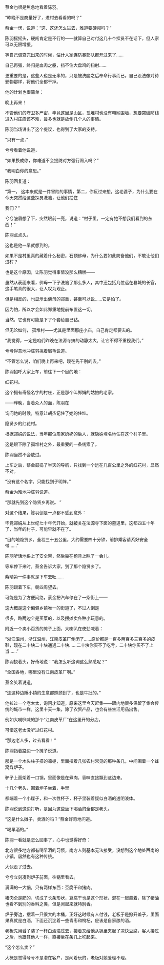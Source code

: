 蔡金也很是焦急地看着陈羽。

“昨晚不是商量好了，进村去看看的吗？”

蔡金一愣，说道：“这、这还怎么进去，难道要硬闯吗？”

陈羽摇摇头，硬闯肯定是不行的——就算自己对付这几十个探员不在话下，但人家可以无限增援。

等自己调查完出来的时候，估计人家连防暴部队都开过来了……

自己再强，终归是血肉之躯，挡不住大盘鸡的扫射……

更重要的是，这些人也是无辜的，只是被洗脑之后奉命行事而已，自己没法像对待邪物那样，将他们全都干掉。

他的计划也很简单：

晚上再来！

不管他们的守卫多严密，毕竟这里是山区，孤堆村也没有电网围墙，想要突破防线进入村庄应该不难，最多也就是放倒几个人的事情。

陈羽当场讲出了这个提议，也得到了大家的支持。

“只有一点，”

兮兮看着他说道，

“如果换成你，你难道不会提防对方强行闯入吗？”

“我明白你的意思。”

陈羽回复道：

“第一， 这本来就是一件冒险的事情，第二，你反过来想，这老婆子，为什么要在今天突然给这些探员洗脑，让他们拦住

我们？”

兮兮皱眉想了下，突然眼前一亮，说道：“村子里，一定有她不想我们看到的东西！”

陈羽点点头。

这也是他一早就想到的。

如果不是村里真的藏着什么秘密，石顶佛母，为什么要如此防备他们，不敢让他们进村？

也是这个原因，让陈羽觉得事情没那么糟糕——

虽然从表面来看，佛母一下子洗脑了那么多人，其中还包括几位远在县城的长官，这手笔真的很大，让人叹为观止。

但是相反的，也显示出佛母的郑重，甚至可以说……它是怕了。

因为怕，所以才会如此郑重地提前布置这一切。

当然，它也有可能是下了个套给自己钻。

但无论如何， 孤堆村——尤其是里面那座小庙，自己肯定都要去的。

“我觉得，一定是咱们昨晚在法源寺搞的动静太大，让它不得不重视我们。”

兮兮得意地冲陈羽挑着眉毛说道。

“不管怎么说，咱们晚上再来吧，现在先干别的去。”

陈羽招呼大家上车，前往下一个目的地：

红花村。

这个拥有奇怪名字的村庄，正是那个叫郑娟的姑娘的老家。

——昨晚，当着众人的面，陈羽在

询问她的时候，特意让胡杰记住了她的住址。

隐贤乡的红花村。

根据郑娟的说法，当年那位周家奶奶的后人，就隐姓埋名地住在这个村子里。

这是眼下除了孤堆村之外，最重要的一条线索了。

陈羽当然不会放过。

上车之后，蔡金鼓捣了半天的导航，只找到一个远在几百公里之外的红花村，显然不对。

“没有这个名字，只能找到子明阵。”

蔡金为难地冲陈羽说道。

“那就先到这个隐贤乡再说。 ”

对这个结果，陈羽倒是一点都不感到意外：

毕竟郑娟从上世纪七十年代开始，就被关在法源寺下面的墓道里，这都四五十年了，当年的村子，可能早就不在了。

“目的地隐贤乡，全程三十五公里，大约需要四十分钟，前排乘客请系好安全带……”

陈羽听话地系上了安全带，然后靠在椅背上眯了一会儿。

等车停下来时，蔡金告诉大家，到了那个隐贤乡了。

紫晴第一件事就是下车去吐……

陈羽跟着下车，朝四周望去。

可能是为了方便问路，蔡金把汽车停在了一条街上——

这大概是这个偏僻乡镇唯一的街道了，不过人倒是

很多，路两边全是买菜的，以及摆摊卖各种小玩意的。

附近一个卖小百货的摊子上面，大喇叭在使劲喊着：

“浙江温州，浙江温州，江南皮革厂倒闭了……原价都是一百多两百多三百多的皮鞋，现在二十块二十块通通二十块……二十块你买不了吃亏，二十块你买不了上当……”

陈羽挠着头，好奇地说：“我怎么听这词这么熟悉呢？”

“全国各地，哪里没有江南皮革厂啊。”

蔡金笑着说道，

“连这种边陲小镇的生意都照顾到了，也是牛批的。”

他拉过一个老太太，询问才知道，原来这里今天赶集——跟内地很多保留了集会传统的城市一样，这里十天一集，除了农贸产品，也会有些生活用品出售。

例如大喇叭喊的那个“江南皮革厂”在这里开的分店。

可惜这老太没听过红花村。

“那边老人多，过去看看！”

陈羽指着路边一个摊子说道。

那是一个木头柱子搭的凉棚，里面摆着几张农村常见的那种条几，中间围着一个蜂窝煤炉子。

驴子上面架着一口锅，里面像是在煮肉，香味直接飘到这边来。

十几个老头，围着炉子坐着，手里

都端着一个小碟子，和一次性杯子，杯子里装着疑似白酒的透明液体。

陈羽说到这边打听，是因为这些坐下喝酒的全都是老头。

“这是什么摊子，卖酒的吗？”蔡金好奇地问道。

“喝早酒的。”

陈羽一看就是怎么回事了，心中也觉得好奇：

北方很多地方都有喝早酒的习惯，南方人则基本无法接受，没想到这个地处西南的小镇，居然也有这种传统。

大伙走了过去。

兮兮立刻凑到炉子前面，往锅里看去。

满满的一大锅，只有两样东西：豆腐干和猪肉。

猪肉全是肥的，切成了长条形状，豆腐干也是这个形状，混在一起熬着，除了猪油也看不到别的香料之类，但是闻起来就特别香。

炉子旁边，摆着一只很大的木桶，正好这时候有人付钱，老板于是掀开盖子，里面果真就是白酒，下面还沉淀着一些青枣和枸杞，应该是自家酿的酒。

老板先用舀子装了一杯白酒递过去，接着又给他从锅里夹起了凉快豆腐，客人接过之后，也跟其他人一样，直接坐在条几上吃起来。

“这个怎么卖？”

大概是觉得兮兮不是潜在客户，是问着玩的，老板对她爱理不理。
